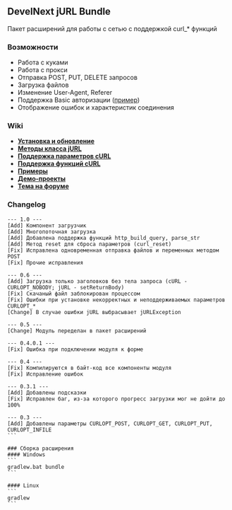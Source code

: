 ## DevelNext jURL Bundle
Пакет расширений для работы с сетью c поддержкой curl_* функций

### Возможности
- Работа с куками
- Работа с прокси
- Отправка POST, PUT, DELETE запросов
- Загрузка файлов
- Изменение User-Agent, Referer
- Поддержка Basic авторизации ([пример](http://test.tssaltan.ru/curl/basic.php))
- Отображение ошибок и характеристик соединения

### Wiki
* **[Установка и обновление](https://github.com/TsSaltan/DevelNext-jURL/wiki/Установка)**
* **[Методы класса jURL](https://github.com/TsSaltan/DevelNext-jURL/wiki/Методы-класса-jURL)**
* **[Поддержка параметров cURL](https://github.com/TsSaltan/DevelNext-jURL/wiki/Поддержка-параметров-cURL)**
* **[Поддержка функций cURL](https://github.com/TsSaltan/DevelNext-jURL/wiki/Поддержка-функций-cURL)**
* **[Примеры](https://github.com/TsSaltan/DevelNext-jURL/wiki/Примеры)**
* **[Демо-проекты](https://github.com/TsSaltan/DevelNext-jURL/wiki/Демо)**
* **[Тема на форуме](http://community.develstudio.org/showthread.php/13145-cURL-в-DevelNext)**

### Changelog
````
--- 1.0 ---
[Add] Компонент загрузчик
[Add] Многопоточная загрузка
[Add] Добавлена поддержка функций http_build_query, parse_str
[Add] Метод reset для сброса параметров (curl_reset)
[Fix] Исправлена одновременная отправка файлов и переменных методом POST
[Fix] Прочие исправления

--- 0.6 ---
[Add] Загрузка только заголовков без тела запроса (cURL - CURLOPT_NOBODY; jURL - setReturnBody)
[Fix] Скачаный файл заблокирован процессом
[Fix] Ошибки при установке некорректных и неподдерживаемых параметров CURLOPT_*
[Change] В случае ошибки jURL выбрасывает jURLException

--- 0.5 ---
[Change] Модуль переделан в пакет расширений

--- 0.4.0.1 ---
[Fix] Ошибка при подключении модуля к форме

--- 0.4 ---
[Fix] Компилируются в байт-код все компоненты модуля
[Fix] Исправление ошибок

--- 0.3.1 ---
[Add] Добавлены подсказки
[Fix] Исправлен баг, из-за которого прогресс загрузки мог не дойти до 100%

--- 0.3 ---
[Add] Добавлены параметры CURLOPT_POST, CURLOPT_GET, CURLOPT_PUT, CURLOPT_INFILE
```

### Сборка расширения
#### Windows
```
gradlew.bat bundle
```

#### Linux
```
gradlew
```
